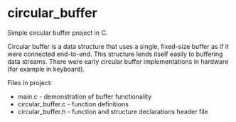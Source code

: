 # circular_buffer
Simple circular buffer project in C.

Circular buffer is a data structure that uses a single, fixed-size buffer as if it were connected end-to-end. 
This structure lends itself easily to buffering data streams.
There were early circular buffer implementations in hardware (for example in keyboard).

Files in project:
- main.c - demonstration of buffer functionality
- circular_buffer.c - function definitions
- circular_buffer.h - function and structure declarations header file




